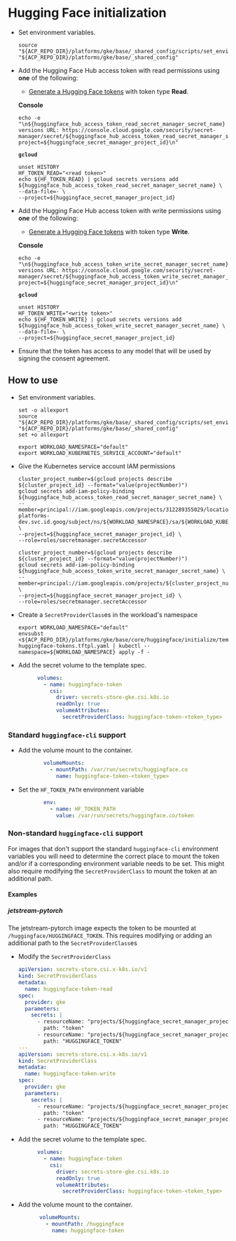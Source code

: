 # Hugging Face initialization

- Set environment variables.

  ```shell
  source "${ACP_REPO_DIR}/platforms/gke/base/_shared_config/scripts/set_environment_variables.sh" "${ACP_REPO_DIR}/platforms/gke/base/_shared_config"
  ```

- Add the Hugging Face Hub access token with read permissions using **one** of
  the following:

  - [Generate a Hugging Face tokens](https://huggingface.co/docs/hub/security-tokens)
    with token type **Read**.

  **Console**

  ```shell
  echo -e "\n${huggingface_hub_access_token_read_secret_manager_secret_name} versions URL: https://console.cloud.google.com/security/secret-manager/secret/${huggingface_hub_access_token_read_secret_manager_secret_name}/versions?project=${huggingface_secret_manager_project_id}\n"
  ```

  **`gcloud`**

  ```shell
  unset HISTORY
  HF_TOKEN_READ="<read token>"
  echo ${HF_TOKEN_READ} | gcloud secrets versions add ${huggingface_hub_access_token_read_secret_manager_secret_name} \
  --data-file=- \
  --project=${huggingface_secret_manager_project_id}
  ```

- Add the Hugging Face Hub access token with write permissions using **one** of
  the following:

  - [Generate a Hugging Face tokens](https://huggingface.co/docs/hub/security-tokens)
    with token type **Write**.

  **Console**

  ```shell
  echo -e "\n${huggingface_hub_access_token_write_secret_manager_secret_name} versions URL: https://console.cloud.google.com/security/secret-manager/secret/${huggingface_hub_access_token_write_secret_manager_secret_name}/versions?project=${huggingface_secret_manager_project_id}\n"
  ```

  **`gcloud`**

  ```shell
  unset HISTORY
  HF_TOKEN_WRITE="<write token>"
  echo ${HF_TOKEN_WRITE} | gcloud secrets versions add ${huggingface_hub_access_token_write_secret_manager_secret_name} \
  --data-file=- \
  --project=${huggingface_secret_manager_project_id}
  ```

- Ensure that the token has access to any model that will be used by signing the
  consent agreement.

## How to use

- Set environment variables.

  ```shell
  set -o allexport
  source "${ACP_REPO_DIR}/platforms/gke/base/_shared_config/scripts/set_environment_variables.sh" "${ACP_REPO_DIR}/platforms/gke/base/_shared_config"
  set +o allexport
  ```

  ```
  export WORKLOAD_NAMESPACE="default"
  export WORKLOAD_KUBERNETES_SERVICE_ACCOUNT="default"
  ```

- Give the Kubernetes service account IAM permissions

  ```shell
  cluster_project_number=$(gcloud projects describe ${cluster_project_id} --format="value(projectNumber)")
  gcloud secrets add-iam-policy-binding ${huggingface_hub_access_token_read_secret_manager_secret_name} \
  --member=principal://iam.googleapis.com/projects/312289355029/locations/global/workloadIdentityPools/accelerated-platforms-dev.svc.id.goog/subject/ns/${WORKLOAD_NAMESPACE}/sa/${WORKLOAD_KUBERNETES_SERVICE_ACCOUNT} \
  --project=${huggingface_secret_manager_project_id} \
  --role=roles/secretmanager.secretAccessor
  ```

  ```shell
  cluster_project_number=$(gcloud projects describe ${cluster_project_id} --format="value(projectNumber)")
  gcloud secrets add-iam-policy-binding ${huggingface_hub_access_token_write_secret_manager_secret_name} \
  --member=principal://iam.googleapis.com/projects/${cluster_project_number}/locations/global/workloadIdentityPools/${cluster_project_id}.svc.id.goog/subject/ns/${WORKLOAD_NAMESPACE}/sa/${WORKLOAD_KUBERNETES_SERVICE_ACCOUNT} \
  --project=${huggingface_secret_manager_project_id} \
  --role=roles/secretmanager.secretAccessor
  ```

- Create a `SecretProviderClass`es in the workload's namespace

  ```shell
  export WORKLOAD_NAMESPACE="default"
  envsubst <${ACP_REPO_DIR}/platforms/gke/base/core/huggingface/initialize/templates/secretproviderclass-huggingface-tokens.tftpl.yaml | kubectl --namespace=${WORKLOAD_NAMESPACE} apply -f -
  ```

- Add the secret volume to the template spec.

  ```yaml
        volumes:
          - name: huggingface-token
            csi:
              driver: secrets-store-gke.csi.k8s.io
              readOnly: true
              volumeAttributes:
                secretProviderClass: huggingface-token-<token_type>
  ```

### **Standard** `huggingface-cli` support

- Add the volume mount to the container.

  ```yaml
          volumeMounts:
            - mountPath: /var/run/secrets/huggingface.co
              name: huggingface-token-<token_type>
  ```

- Set the `HF_TOKEN_PATH` environment variable

  ```yaml
          env:
            - name: HF_TOKEN_PATH
              value: /var/run/secrets/huggingface.co/token
  ```

### **Non-standard** `huggingface-cli` support

For images that don't support the standard `huggingface-cli` environment
variables you will need to determine the correct place to mount the token and/or
if a corresponding environment variable needs to be set. This might also require
modifying the `SecretProviderClass` to mount the token at an additional path.

#### Examples

##### jetstream-pytorch

The jetstream-pytorch image expects the token to be mounted at
`/huggingface/HUGGINGFACE_TOKEN`. This requires modifying or adding an
additional path to the `SecretProviderClass`es

- Modify the `SecretProviderClass`

  ```yaml
  apiVersion: secrets-store.csi.x-k8s.io/v1
  kind: SecretProviderClass
  metadata:
    name: huggingface-token-read
  spec:
    provider: gke
    parameters:
      secrets: |
        - resourceName: "projects/${huggingface_secret_manager_project_id}/secrets/${huggingface_hub_access_token_read_secret_manager_secret_name}/versions/latest"
          path: "token"
        - resourceName: "projects/${huggingface_secret_manager_project_id}/secrets/${huggingface_hub_access_token_read_secret_manager_secret_name}/versions/latest"
          path: "HUGGINGFACE_TOKEN"
  ---
  apiVersion: secrets-store.csi.x-k8s.io/v1
  kind: SecretProviderClass
  metadata:
    name: huggingface-token-write
  spec:
    provider: gke
    parameters:
      secrets: |
        - resourceName: "projects/${huggingface_secret_manager_project_id}/secrets/${huggingface_hub_access_token_write_secret_manager_secret_name}/versions/latest"
          path: "token"
        - resourceName: "projects/${huggingface_secret_manager_project_id}/secrets/${huggingface_hub_access_token_write_secret_manager_secret_name}/versions/latest"
          path: "HUGGINGFACE_TOKEN"

  ```

- Add the secret volume to the template spec.

  ```yaml
        volumes:
          - name: huggingface-token
            csi:
              driver: secrets-store-gke.csi.k8s.io
              readOnly: true
              volumeAttributes:
                secretProviderClass: huggingface-token-<token_type>
  ```

- Add the volume mount to the container.

```yaml
          volumeMounts:
            - mountPath: /huggingface
              name: huggingface-token
```
